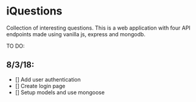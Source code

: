 # iQuestions

Collection of interesting questions.
This is a web application with four API endpoints made using vanilla js, express and mongodb.

TO DO:

## 8/3/18:

- [] Add user authentication
- [] Create login page
- [] Setup models and use mongoose
